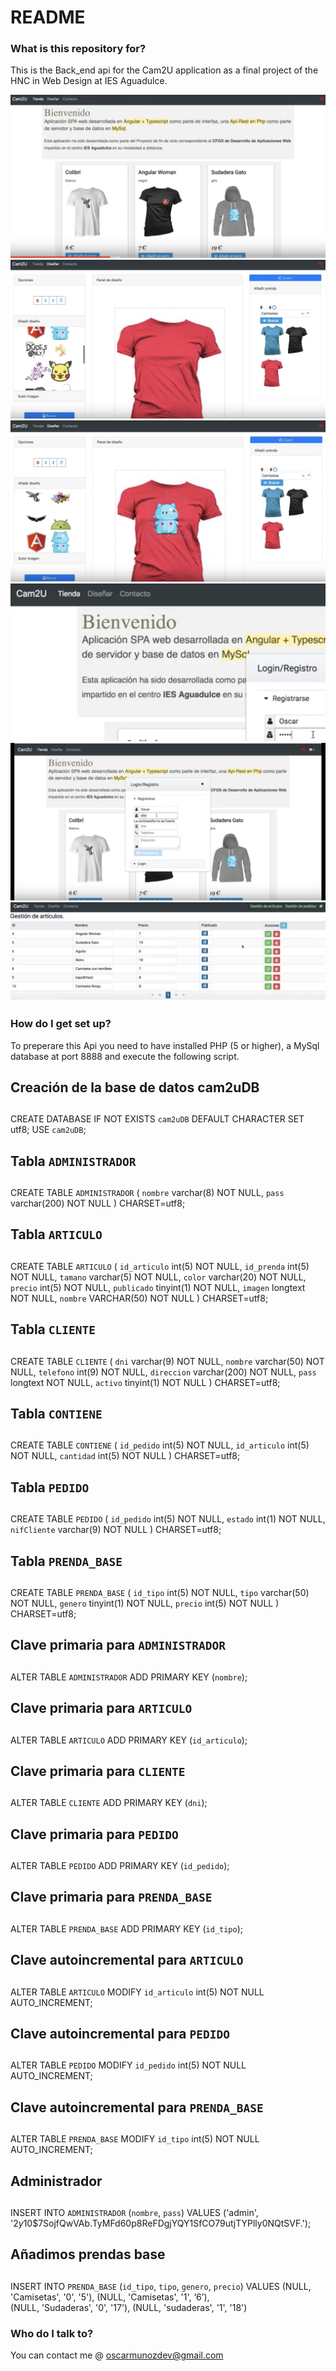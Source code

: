 # README #

### What is this repository for? ###

This is the Back_end api for the Cam2U application as a final project of the HNC in Web Design at IES Aguadulce.

![alt tag](https://github.com/oscarlmunoz/Cam2UFRONT/blob/master/cap1.png)
![alt tag](https://github.com/oscarlmunoz/Cam2UFRONT/blob/master/cap2.png)
![alt tag](https://github.com/oscarlmunoz/Cam2UFRONT/blob/master/cap3.png)
![alt tag](https://github.com/oscarlmunoz/Cam2UFRONT/blob/master/cap4.png)
![alt tag](https://github.com/oscarlmunoz/Cam2UFRONT/blob/master/cap5.png)
![alt tag](https://github.com/oscarlmunoz/Cam2UFRONT/blob/master/cap6.png)

### How do I get set up? ###

To preperare this Api you need to have installed PHP (5 or higher), a MySql database at port 8888 and execute the following script.

##
## Creación de la base de datos cam2uDB
##
CREATE DATABASE IF NOT EXISTS `cam2uDB` DEFAULT CHARACTER SET utf8;
USE `cam2uDB`;

##
## Tabla `ADMINISTRADOR`
##

CREATE TABLE `ADMINISTRADOR` (
  `nombre` varchar(8) NOT NULL,
  `pass` varchar(200) NOT NULL
)  CHARSET=utf8;

##
## Tabla `ARTICULO`
##

CREATE TABLE `ARTICULO` (
  `id_articulo` int(5) NOT NULL,
  `id_prenda` int(5) NOT NULL,
  `tamano` varchar(5) NOT NULL,
  `color` varchar(20) NOT NULL,
  `precio` int(5) NOT NULL,
  `publicado` tinyint(1) NOT NULL,
  `imagen` longtext NOT NULL,
  `nombre` VARCHAR(50) NOT NULL 
)  CHARSET=utf8;

##
## Tabla `CLIENTE`
##

CREATE TABLE `CLIENTE` (
  `dni` varchar(9) NOT NULL,
  `nombre` varchar(50) NOT NULL,
  `telefono` int(9) NOT NULL,
  `direccion` varchar(200) NOT NULL,
  `pass` longtext NOT NULL,
  `activo` tinyint(1) NOT NULL
)  CHARSET=utf8;

##
## Tabla `CONTIENE`
##

CREATE TABLE `CONTIENE` (
  `id_pedido` int(5) NOT NULL,
  `id_articulo` int(5) NOT NULL,
  `cantidad` int(5) NOT NULL
)  CHARSET=utf8;

##
## Tabla `PEDIDO`
##

CREATE TABLE `PEDIDO` (
  `id_pedido` int(5) NOT NULL,
  `estado` int(1) NOT NULL,
  `nifCliente` varchar(9) NOT NULL
)  CHARSET=utf8;

##
## Tabla `PRENDA_BASE`
##

CREATE TABLE `PRENDA_BASE` (
  `id_tipo` int(5) NOT NULL,
  `tipo` varchar(50) NOT NULL,
  `genero` tinyint(1) NOT NULL,
  `precio` int(5) NOT NULL
)  CHARSET=utf8;





##
## Clave primaria para  `ADMINISTRADOR`
##

ALTER TABLE `ADMINISTRADOR`
  ADD PRIMARY KEY (`nombre`);

##
## Clave primaria para  `ARTICULO`
##

ALTER TABLE `ARTICULO`
  ADD PRIMARY KEY (`id_articulo`);

##
## Clave primaria para  `CLIENTE`
##

ALTER TABLE `CLIENTE`
  ADD PRIMARY KEY (`dni`);

##
## Clave primaria para  `PEDIDO`
##

ALTER TABLE `PEDIDO`
  ADD PRIMARY KEY (`id_pedido`);

##
## Clave primaria para  `PRENDA_BASE`
##

ALTER TABLE `PRENDA_BASE`
  ADD PRIMARY KEY (`id_tipo`);

##
## Clave autoincremental para `ARTICULO`
##

ALTER TABLE `ARTICULO`
  MODIFY `id_articulo` int(5) NOT NULL AUTO_INCREMENT;

##
## Clave autoincremental para `PEDIDO`
##

ALTER TABLE `PEDIDO`
    MODIFY `id_pedido` int(5) NOT NULL AUTO_INCREMENT;
  
##
## Clave autoincremental para `PRENDA_BASE`
##

ALTER TABLE `PRENDA_BASE`
  MODIFY `id_tipo` int(5) NOT NULL AUTO_INCREMENT;

##
## Administrador
##

INSERT INTO `ADMINISTRADOR` (`nombre`, `pass`) VALUES ('admin', '$2y$10$7SojfQwVAb.TyMFd60p8ReFDgjYQY1SfCO79utjTYPlly0NQtSVF.');

##
## Añadimos prendas base
##

INSERT INTO `PRENDA_BASE` (`id_tipo`, `tipo`, `genero`, `precio`) VALUES (NULL, 'Camisetas', '0', '5'), (NULL, 'Camisetas', '1', ‘6’), (NULL, 'Sudaderas', '0', '17'), (NULL, 'sudaderas', '1', '18')



### Who do I talk to? ###

You can contact me @ oscarmunozdev@gmail.com
